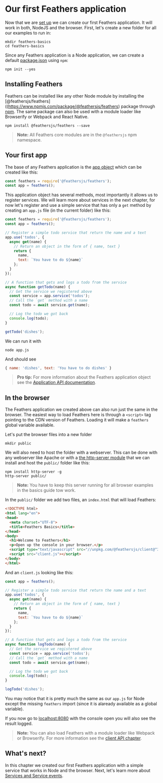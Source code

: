# Our first Feathers application

Now that we are [set up](./setup.md) we can create our first Feathers application. It will work in both, NodeJS and the browser. First, let's create a new folder for all our examples to run in:

```
mkdir feathers-basics
cd feathers-basics
```

Since any Feathers application is a Node application, we can create a default [package.json](https://docs.npmjs.com/files/package.json) using `npm`:

```
npm init --yes
```

## Installing Feathers

Feathers can be installed like any other Node module by installing the [@feathersjs/feathers]((https://www.npmjs.com/package/@feathersjs/feathers) package through [npm](https://www.npmjs.com). The same package can also be used with a module loader like Browserify or Webpack and React Native.

```
npm install @feathersjs/feathers --save
```

> __Note:__ All Feathers core modules are in the `@feathersjs` npm namespace.

## Your first app

The base of any Feathers application is the [app object](../../api/application.md) which can be created like this:

```js
const feathers = require('@feathersjs/feathers');
const app = feathers();
```

This application object has several methods, most importantly it allows us to register services. We will learn more about services in the next chapter, for now let's register and use a simple service that has only a `get` method by creating an `app.js` file (in the current folder) like this:

```js
const feathers = require('@feathersjs/feathers');
const app = feathers();

// Register a simple todo service that return the name and a text
app.use('todos', {
  async get(name) {
    // Return an object in the form of { name, text }
    return {
      name,
      text: `You have to do ${name}`
    };
  }
});

// A function that gets and logs a todo from the service
async function getTodo(name) {
  // Get the service we registered above
  const service = app.service('todos');
  // Call the `get` method with a name
  const todo = await service.get(name);

  // Log the todo we got back
  console.log(todo);
}

getTodo('dishes');
```

We can run it with

```
node app.js
```

And should see

```js
{ name: 'dishes', text: 'You have to do dishes' }
```

> __Pro tip:__ For more information about the Feathers application object see the [Application API documentation](../../api/application.md).

## In the browser

The Feathers application we created above can also run just the same in the browser. The easiest way to load Feathers here is through a `<script>` tag pointing to the CDN version of Feathers. Loading it will make a `feathers` global variable available.

Let's put the browser files into a new folder

```
mkdir public
```

We will also need to host the folder with a webserver. This can be done with any webserver like Apache or with a [the http-server module](https://www.npmjs.com/package/http-server) that we can install and host the `public/` folder like this:

```
npm install http-server -g
http-server public/
```

> __Note:__ You have to keep this server running for all browser examples in the basics guide tow work.

In the `public/` folder we add two files, an `index.html` that will load Feathers:

```html
<!DOCTYPE html>
<html lang="en">
<head>
  <meta charset="UTF-8">
  <title>Feathers Basics</title>
</head>
<body>
  <h1>Welcome to Feathers</h1>
  <p>Open up the console in your browser.</p>
  <script type="text/javascript" src="//unpkg.com/@feathersjs/client@^3.0.0/dist/feathers.js"></script>
  <script src="client.js"></script>
</body>
</html>
```

And an `client.js` looking like this:

```js
const app = feathers();

// Register a simple todo service that return the name and a text
app.use('todos', {
  async get(name) {
    // Return an object in the form of { name, text }
    return {
      name,
      text: `You have to do ${name}`
    };
  }
});

// A function that gets and logs a todo from the service
async function logTodo(name) {
  // Get the service we registered above
  const service = app.service('todos');
  // Call the `get` method with a name
  const todo = await service.get(name);

  // Log the todo we got back
  console.log(todo);
}

logTodo('dishes');
```

You may notice that it is pretty much the same as our `app.js` for Node except the missing `feathers` import (since it is alaready available as a global variable).

If you now go to [localhost:8080](http://localhost:8080) with the console open you will also see the result logged.

> __Note:__ You can also load Feathers with a module loader like Webpack or Browserify. For more information see the [client API chapter](../../api/client.md).

## What's next?

In this chapter we created our first Feathers application with a simple service that works in Node and the browser. Next, let's learn more about [Services and Service events](./services.md).
